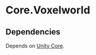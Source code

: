 # Core.Voxelworld
## Dependencies
Depends on [Unity Core](https://bitbucket.org/SirPolly/unity-core).
